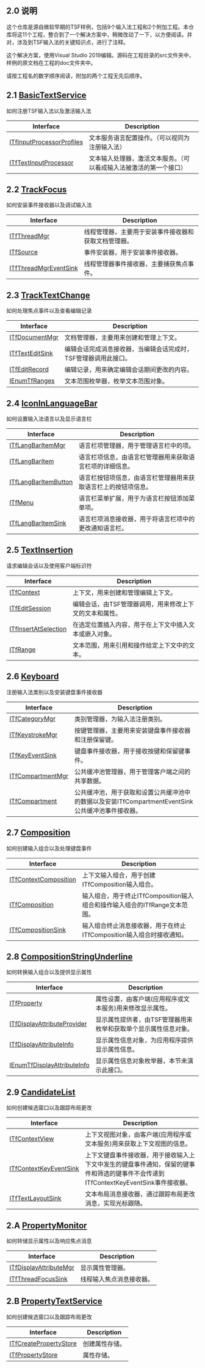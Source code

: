 ## 2.0 说明

这个仓库是源自微软早期的TSF样例，包括9个输入法工程和2个附加工程。本仓库将这11个工程，整合到了一个解决方案中，稍微改动了一下，以方便阅读。并对，涉及到TSF输入法的关键知识点，进行了注释。

这个解决方案，使用Visual Studio 2019编辑。源码在工程目录的src文件夹中，样例的原文档在工程的doc文件夹中。

请按工程名的数字顺序阅读，附加的两个工程无先后顺序。

## 2.1 [BasicTextService](https://github.com/ChineseInputMethod/TSFexample/tree/master/1BasicTextService)

如何注册TSF输入法以及激活输入法

Interface						|Description
-|-
[ITfInputProcessorProfiles][1]	|文本服务语言配置操作。（可以视同为注册输入法）
[ITfTextInputProcessor][2]		|文本输入处理器，激活文本服务。（可以看成输入法被激活的第一个接口）

[1]: https://github.com/ChineseInputMethod/Interface/blob/master/TSFmanager/ITfInputProcessorProfiles.md
[2]: https://github.com/ChineseInputMethod/Interface/blob/master/TextService/ITfTextInputProcessor.md

## 2.2 [TrackFocus](https://github.com/ChineseInputMethod/TSFexample/tree/master/2TrackFocus)

如何安装事件接收器以及调试输入法

Interface					|Description
-|-
[ITfThreadMgr][3]			|线程管理器，主要用于安装事件接收器和获取文档管理器。
[ITfSource][4]				|事件安装器，用于安装事件接收器。
[ITfThreadMgrEventSink][5]	|线程管理器事件接收器，主要捕获焦点事件。

[3]: https://github.com/ChineseInputMethod/Interface/blob/master/TSFmanager/ITfThreadMgr.md
[4]: https://github.com/ChineseInputMethod/Interface/blob/master/TSFmanager/ITfSource.md
[5]: https://github.com/ChineseInputMethod/Interface/blob/master/TextService/ITfThreadMgrEventSink.md

## 2.3 [TrackTextChange](https://github.com/ChineseInputMethod/TSFexample/tree/master/3TrackTextChange)

如何处理焦点事件以及查看编辑记录

Interface				|Description
-|-
[ITfDocumentMgr][6]		|文档管理器，主要用来创建和管理上下文。
[ITfTextEditSink][7]	|编辑会话完成消息接收器，当编辑会话完成时，TSF管理器调用此接口。
[ITfEditRecord][8]		|编辑记录，用来确定编辑会话期间更改的内容。
[IEnumTfRanges][9]		|文本范围枚举器，枚举文本范围对象。

[6]: https://github.com/ChineseInputMethod/Interface/blob/master/TSFmanager/ITfDocumentMgr.md
[7]: https://github.com/ChineseInputMethod/Interface/blob/master/TextService/ITfTextEditSink.md
[8]: https://github.com/ChineseInputMethod/Interface/blob/master/TSFmanager/ITfEditRecord.md
[9]: https://github.com/ChineseInputMethod/Interface/blob/master/TSFmanager/IEnumTfRanges.md

## 2.4 [IconInLanguageBar](https://github.com/ChineseInputMethod/TSFexample/tree/master/4IconInLanguageBar)

如何设置输入法语言以及显示语言栏

Interface					|Description
-|-
[ITfLangBarItemMgr][10]		|语言栏项管理器，用于管理语言栏中的项。
[ITfLangBarItem][11]		|语言栏项信息，由语言栏管理器用来获取语言栏项的详细信息。
[ITfLangBarItemButton][12]	|语言栏按钮项信息，由语言栏管理器用来获取语言栏上的按钮项信息。
[ITfMenu][13]				|语言栏菜单扩展，用于为语言栏按钮添加菜单项。
[ITfLangBarItemSink][14]	|语言栏项消息接收器，用于将语言栏项中的更改通知语言栏。

[10]: https://github.com/ChineseInputMethod/Interface/blob/master/LanguageBar/ITfLangBarItemMgr.md
[11]: https://github.com/ChineseInputMethod/Interface/blob/master/TextService/ITfLangBarItem.md
[12]: https://github.com/ChineseInputMethod/Interface/blob/master/TextService/ITfLangBarItemButton.md
[13]: https://github.com/ChineseInputMethod/Interface/blob/master/LanguageBar/ITfMenu.md
[14]: https://github.com/ChineseInputMethod/Interface/blob/master/LanguageBar/ITfLangBarItemSink.md

## 2.5 [TextInsertion](https://github.com/ChineseInputMethod/TSFexample/tree/master/5TextInsertion)

请求编辑会话以及使用客户端标识符

Interface					|Description
-|-
[ITfContext][15]			|上下文，用来创建和管理编辑上下文。
[ITfEditSession][16]		|编辑会话，由TSF管理器调用，用来修改上下文的文本和属性。
[ITfInsertAtSelection][17]	|在选定位置插入内容，用于在上下文中插入文本或嵌入对象。
[ITfRange][18]				|文本范围，用来引用和操作给定上下文中的文本。

[15]: https://github.com/ChineseInputMethod/Interface/blob/master/TSFmanager/ITfContext.md
[16]: https://github.com/ChineseInputMethod/Interface/blob/master/TextService/ITfEditSession.md
[17]: https://github.com/ChineseInputMethod/Interface/blob/master/TSFmanager/ITfInsertAtSelection.md
[18]: https://github.com/ChineseInputMethod/Interface/blob/master/TSFmanager/ITfRange.md

## 2.6 [Keyboard](https://github.com/ChineseInputMethod/TSFexample/tree/master/6Keyboard)

注册输入法类别以及安装键盘事件接收器

Interface				|Description
-|-
[ITfCategoryMgr][19]	|类别管理器，为输入法注册类别。
[ITfKeystrokeMgr][20]	|按键管理器，主要用来安装键盘事件接收器和注册保留键。
[ITfKeyEventSink][21]	|键盘事件接收器，用于接收按键和保留键事件。
[ITfCompartmentMgr][22]	|公共缓冲池管理器，用于管理客户端之间的共享数据。
[ITfCompartment][23]	|公共缓冲池，用于获取和设置公共缓冲池中的数据以及安装ITfCompartmentEventSink公共缓冲池事件接收器。

[19]: https://github.com/ChineseInputMethod/Interface/blob/master/TSFmanager/ITfCategoryMgr.md
[20]: https://github.com/ChineseInputMethod/Interface/blob/master/TSFmanager/ITfKeystrokeMgr.md
[21]: https://github.com/ChineseInputMethod/Interface/blob/master/TextService/ITfKeyEventSink.md
[22]: https://github.com/ChineseInputMethod/Interface/blob/master/TSFmanager/ITfCompartmentMgr.md
[23]: https://github.com/ChineseInputMethod/Interface/blob/master/TSFmanager/ITfCompartment.md

## 2.7 [Composition](https://github.com/ChineseInputMethod/TSFexample/tree/master/7Composition)

如何创建输入组合以及处理键盘事件

Interface					|Description
-|-
[ITfContextComposition][24]	|上下文输入组合，用于创建ITfComposition输入组合。
[ITfComposition][25]		|输入组合，用于终止ITfComposition输入组合和操作输入组合的ITfRange文本范围。
[ITfCompositionSink][26]	|输入组合终止消息接收器，用于在终止ITfComposition输入组合时接收通知。

[24]: https://github.com/ChineseInputMethod/Interface/blob/master/TSFmanager/ITfContextComposition.md
[25]: https://github.com/ChineseInputMethod/Interface/blob/master/TSFmanager/ITfComposition.md
[26]: https://github.com/ChineseInputMethod/Interface/blob/master/TextService/ITfCompositionSink.md

## 2.8 [CompositionStringUnderline](https://github.com/ChineseInputMethod/TSFexample/tree/master/8CompositionStringUnderline)
如何转换输入组合以及提供显示属性

Interface							|Description
-|-
[ITfProperty][27]					|属性设置，由客户端(应用程序或文本服务)用来修改显示属性。
[ITfDisplayAttributeProvider][28]	|显示属性提供者，由TSF管理器用来枚举和获取单个显示属性信息对象。
[ITfDisplayAttributeInfo][29]		|显示属性信息对象，为应用程序提供显示属性信息。
[IEnumTfDisplayAttributeInfo][30]	|显示属性信息对象枚举器，本节未演示此接口。

[27]: https://github.com/ChineseInputMethod/Interface/blob/master/TSFmanager/ITfProperty.md
[28]: https://github.com/ChineseInputMethod/Interface/blob/master/TextService/ITfDisplayAttributeProvider.md
[29]: https://github.com/ChineseInputMethod/Interface/blob/master/TextService/ITfDisplayAttributeInfo.md
[30]: https://github.com/ChineseInputMethod/Interface/blob/master/TextService/IEnumTfDisplayAttributeInfo.md

## 2.9 [CandidateList](https://github.com/ChineseInputMethod/TSFexample/tree/master/9CandidateList)
如何创建候选窗口以及跟踪布局更改

Interface						|Description
-|-
[ITfContextView][31]			|上下文视图对象，由客户端(应用程序或文本服务)用来获取上下文视图的信息。
[ITfContextKeyEventSink][32]	|上下文键盘事件接收器，用于接收输入上下文中发生的键盘事件通知，保留的键事件和筛选的键事件不会传递到ITfContextKeyEventSink事件接收器。
[ITfTextLayoutSink][33]			|文本布局消息接收器，通过跟踪布局更改消息，实现光标跟随。

[31]: https://github.com/ChineseInputMethod/Interface/blob/master/TSFmanager/ITfContextView.md
[32]: https://github.com/ChineseInputMethod/Interface/blob/master/TextService/ITfContextKeyEventSink.md
[33]: https://github.com/ChineseInputMethod/Interface/blob/master/TextService/ITfTextLayoutSink.md

## 2.A [PropertyMonitor](https://github.com/ChineseInputMethod/TSFexample/tree/master/PropertyMonitor)
如何转储显示属性以及响应焦点消息

Interface						|Description
-|-
[ITfDisplayAttributeMgr][34]	|显示属性管理器。
[ITfThreadFocusSink][35]		|线程输入焦点消息接收器。

[34]: https://github.com/ChineseInputMethod/Interface/blob/master/TSFmanager/ITfDisplayAttributeMgr.md
[35]: https://github.com/ChineseInputMethod/Interface/blob/master/TextService/ITfThreadFocusSink.md

## 2.B [PropertyTextService](https://github.com/ChineseInputMethod/TSFexample/tree/master/PropertyTextService)
如何创建候选窗口以及跟踪布局更改

Interface						|Description
-|-
[ITfCreatePropertyStore][34]	|创建属性存储。
[ITfPropertyStore][34]			|属性存储。

[34]: https://github.com/ChineseInputMethod/Interface/blob/master/TextService/ITfCreatePropertyStore.md